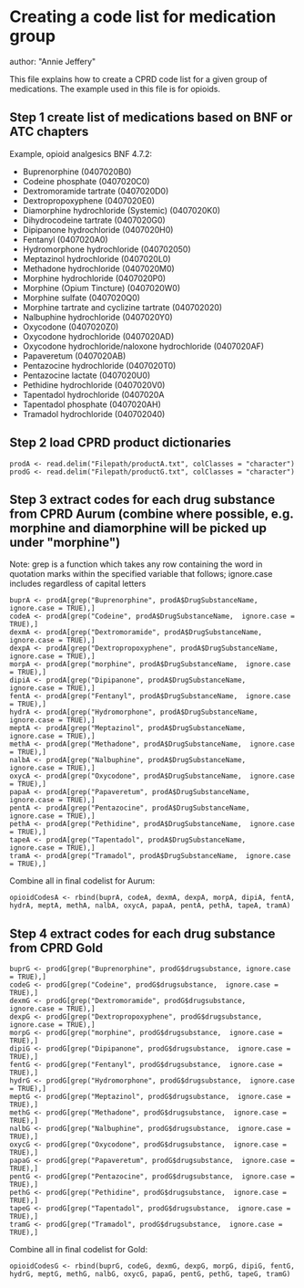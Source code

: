 # Creating a code list for medication group
author: "Annie Jeffery"

This file explains how to create a CPRD code list for a given group of medications. The example used in this file is for opioids.

## Step 1 create list of medications based on BNF or ATC chapters
Example, opioid analgesics BNF 4.7.2:
  - Buprenorphine (0407020B0)
  - Codeine phosphate (0407020C0)
  - Dextromoramide tartrate (0407020D0)
  - Dextropropoxyphene (0407020E0)
  - Diamorphine hydrochloride (Systemic) (0407020K0)
  - Dihydrocodeine tartrate (0407020G0)
  - Dipipanone hydrochloride (0407020H0)
  - Fentanyl (0407020A0)
  - Hydromorphone hydrochloride (040702050)
  - Meptazinol hydrochloride (0407020L0)
  - Methadone hydrochloride (0407020M0)
  - Morphine hydrochloride (0407020P0)
  - Morphine (Opium Tincture) (0407020W0)
  - Morphine sulfate (0407020Q0)
  - Morphine tartrate and cyclizine tartrate (040702020)
  - Nalbuphine hydrochloride (0407020Y0)
  - Oxycodone (0407020Z0)
  - Oxycodone hydrochloride (0407020AD)
  - Oxycodone hydrochloride/naloxone hydrochloride (0407020AF)
  - Papaveretum (0407020AB)
  - Pentazocine hydrochloride (0407020T0)
  - Pentazocine lactate (0407020U0)
  - Pethidine hydrochloride (0407020V0)
  - Tapentadol hydrochloride (0407020A
  - Tapentadol phosphate (0407020AH)
  - Tramadol hydrochloride (040702040)

## Step 2 load CPRD product dictionaries
```{r}
prodA <- read.delim("Filepath/productA.txt", colClasses = "character")
prodG <- read.delim("Filepath/productG.txt", colClasses = "character")
```

## Step 3 extract codes for each drug substance from CPRD Aurum (combine where possible, e.g. morphine and diamorphine will be picked up under "morphine")
Note: grep is a function which takes any row containing the word in quotation marks within the specified variable that follows; ignore.case includes regardless of capital letters
```{r}
buprA <- prodA[grep("Buprenorphine", prodA$DrugSubstanceName,  ignore.case = TRUE),]
codeA <- prodA[grep("Codeine", prodA$DrugSubstanceName,  ignore.case = TRUE),]
dexmA <- prodA[grep("Dextromoramide", prodA$DrugSubstanceName,  ignore.case = TRUE),]
dexpA <- prodA[grep("Dextropropoxyphene", prodA$DrugSubstanceName,  ignore.case = TRUE),]
morpA <- prodA[grep("morphine", prodA$DrugSubstanceName,  ignore.case = TRUE),]
dipiA <- prodA[grep("Dipipanone", prodA$DrugSubstanceName,  ignore.case = TRUE),]
fentA <- prodA[grep("Fentanyl", prodA$DrugSubstanceName,  ignore.case = TRUE),]
hydrA <- prodA[grep("Hydromorphone", prodA$DrugSubstanceName,  ignore.case = TRUE),]
meptA <- prodA[grep("Meptazinol", prodA$DrugSubstanceName,  ignore.case = TRUE),]
methA <- prodA[grep("Methadone", prodA$DrugSubstanceName,  ignore.case = TRUE),]
nalbA <- prodA[grep("Nalbuphine", prodA$DrugSubstanceName,  ignore.case = TRUE),]
oxycA <- prodA[grep("Oxycodone", prodA$DrugSubstanceName,  ignore.case = TRUE),]
papaA <- prodA[grep("Papaveretum", prodA$DrugSubstanceName,  ignore.case = TRUE),]
pentA <- prodA[grep("Pentazocine", prodA$DrugSubstanceName,  ignore.case = TRUE),]
pethA <- prodA[grep("Pethidine", prodA$DrugSubstanceName,  ignore.case = TRUE),]
tapeA <- prodA[grep("Tapentadol", prodA$DrugSubstanceName,  ignore.case = TRUE),]
tramA <- prodA[grep("Tramadol", prodA$DrugSubstanceName,  ignore.case = TRUE),]
```

Combine all in final codelist for Aurum:
```{r}
opioidCodesA <- rbind(buprA, codeA, dexmA, dexpA, morpA, dipiA, fentA, hydrA, meptA, methA, nalbA, oxycA, papaA, pentA, pethA, tapeA, tramA)
```

## Step 4 extract codes for each drug substance from CPRD Gold
```{r}
buprG <- prodG[grep("Buprenorphine", prodG$drugsubstance, ignore.case = TRUE),]
codeG <- prodG[grep("Codeine", prodG$drugsubstance,  ignore.case = TRUE),]
dexmG <- prodG[grep("Dextromoramide", prodG$drugsubstance,  ignore.case = TRUE),]
dexpG <- prodG[grep("Dextropropoxyphene", prodG$drugsubstance,  ignore.case = TRUE),]
morpG <- prodG[grep("morphine", prodG$drugsubstance,  ignore.case = TRUE),]
dipiG <- prodG[grep("Dipipanone", prodG$drugsubstance,  ignore.case = TRUE),]
fentG <- prodG[grep("Fentanyl", prodG$drugsubstance,  ignore.case = TRUE),]
hydrG <- prodG[grep("Hydromorphone", prodG$drugsubstance,  ignore.case = TRUE),]
meptG <- prodG[grep("Meptazinol", prodG$drugsubstance,  ignore.case = TRUE),]
methG <- prodG[grep("Methadone", prodG$drugsubstance,  ignore.case = TRUE),]
nalbG <- prodG[grep("Nalbuphine", prodG$drugsubstance,  ignore.case = TRUE),]
oxycG <- prodG[grep("Oxycodone", prodG$drugsubstance,  ignore.case = TRUE),]
papaG <- prodG[grep("Papaveretum", prodG$drugsubstance,  ignore.case = TRUE),]
pentG <- prodG[grep("Pentazocine", prodG$drugsubstance,  ignore.case = TRUE),]
pethG <- prodG[grep("Pethidine", prodG$drugsubstance,  ignore.case = TRUE),]
tapeG <- prodG[grep("Tapentadol", prodG$drugsubstance,  ignore.case = TRUE),]
tramG <- prodG[grep("Tramadol", prodG$drugsubstance,  ignore.case = TRUE),]
```

Combine all in final codelist for Gold:
```{r}
opioidCodesG <- rbind(buprG, codeG, dexmG, dexpG, morpG, dipiG, fentG, hydrG, meptG, methG, nalbG, oxycG, papaG, pentG, pethG, tapeG, tramG)
```

